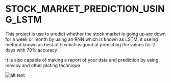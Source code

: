 # STOCK_MARKET_PREDICTION_USING_LSTM
This project is use to predict whether the stock market is going up are down for a week or month by using an RNN which is known as LSTM. it useing method known as best of 5 which is good at predicting the values for 2 days with 70% accuracy

It ia also capable of making a report of your data and prediction by using movipy and other ploting technique 

![alt text]([https://github.com/D-mafioso-quasar/STOCK_MARKET_PREDICTION_USING_LSTM/blob/main/43.png?raw=true)

